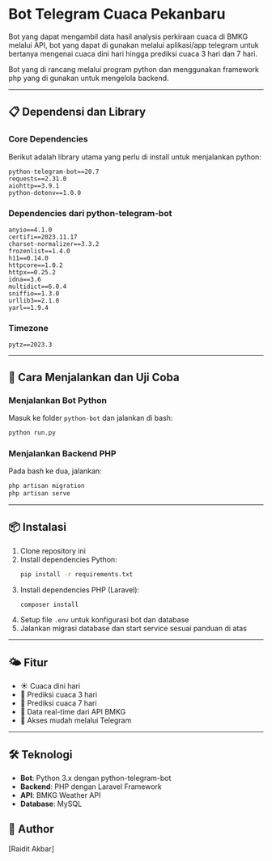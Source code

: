 # Bot Telegram Cuaca Pekanbaru

Bot yang dapat mengambil data hasil analysis perkiraan cuaca di BMKG melalui API, bot yang dapat di gunakan melalui aplikasi/app telegram untuk bertanya mengenai cuaca dini hari hingga prediksi cuaca 3 hari dan 7 hari.

Bot yang di rancang melalui program python dan menggunakan framework php yang di gunakan untuk mengelola backend.

---

## 📋 Dependensi dan Library

### Core Dependencies
Berikut adalah library utama yang perlu di install untuk menjalankan python:

```
python-telegram-bot==20.7
requests==2.31.0
aiohttp==3.9.1
python-dotenv==1.0.0
```

### Dependencies dari python-telegram-bot
```
anyio==4.1.0
certifi==2023.11.17
charset-normalizer==3.3.2
frozenlist==1.4.0
h11==0.14.0
httpcore==1.0.2
httpx==0.25.2
idna==3.6
multidict==6.0.4
sniffio==1.3.0
urllib3==2.1.0
yarl==1.9.4
```

### Timezone
```
pytz==2023.3
```

---

## 🚀 Cara Menjalankan dan Uji Coba

### Menjalankan Bot Python
Masuk ke folder `python-bot` dan jalankan di bash:

```bash
python run.py
```

### Menjalankan Backend PHP
Pada bash ke dua, jalankan:

```bash
php artisan migration
php artisan serve
```

---

## 📦 Instalasi

1. Clone repository ini
2. Install dependencies Python:
   ```bash
   pip install -r requirements.txt
   ```
3. Install dependencies PHP (Laravel):
   ```bash
   composer install
   ```
4. Setup file `.env` untuk konfigurasi bot dan database
5. Jalankan migrasi database dan start service sesuai panduan di atas

---

## 🌤️ Fitur

- ☀️ Cuaca dini hari
- 📅 Prediksi cuaca 3 hari
- 📆 Prediksi cuaca 7 hari
- 🔄 Data real-time dari API BMKG
- 📱 Akses mudah melalui Telegram

---

## 🛠️ Teknologi

- **Bot**: Python 3.x dengan python-telegram-bot
- **Backend**: PHP dengan Laravel Framework
- **API**: BMKG Weather API
- **Database**: MySQL

## 👤 Author

[Raidit Akbar]
